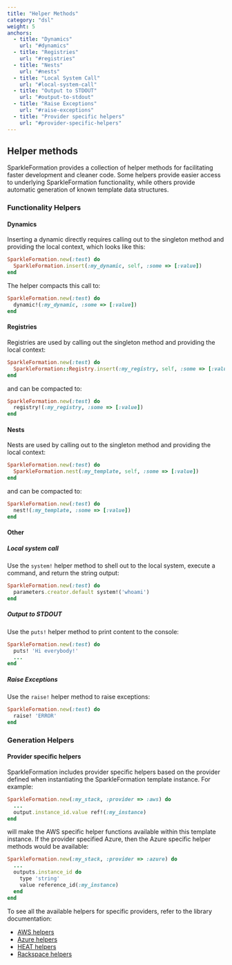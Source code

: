 ```yaml
---
title: "Helper Methods"
category: "dsl"
weight: 5
anchors:
  - title: "Dynamics"
    url: "#dynamics"
  - title: "Registries"
    url: "#registries"
  - title: "Nests"
    url: "#nests"
  - title: "Local System Call"
    url: "#local-system-call"
  - title: "Output to STDOUT"
    url: "#output-to-stdout"
  - title: "Raise Exceptions"
    url: "#raise-exceptions"
  - title: "Provider specific helpers"
    url: "#provider-specific-helpers"
---
```


## Helper methods

SparkleFormation provides a collection of helper methods
for facilitating faster development and cleaner code. Some
helpers provide easier access to underlying SparkleFormation
functionality, while others provide automatic generation of
known template data structures.

### Functionality Helpers

#### Dynamics

Inserting a dynamic directly requires calling out to the
singleton method and providing the local context, which
looks like this:

~~~ruby
SparkleFormation.new(:test) do
  SparkleFormation.insert(:my_dynamic, self, :some => [:value])
end
~~~

The helper compacts this call to:

~~~ruby
SparkleFormation.new(:test) do
  dynamic!(:my_dynamic, :some => [:value])
end
~~~

#### Registries

Registries are used by calling out the singleton method and
providing the local context:

~~~ruby
SparkleFormation.new(:test) do
  SparkleFormation::Registry.insert(:my_registry, self, :some => [:value])
end
~~~

and can be compacted to:

~~~ruby
SparkleFormation.new(:test) do
  registry!(:my_registry, :some => [:value])
end
~~~

#### Nests

Nests are used by calling out to the singleton method and
providing the local context:

~~~ruby
SparkleFormation.new(:test) do
  SparkleFormation.nest(:my_template, self, :some => [:value])
end
~~~

and can be compacted to:

~~~ruby
SparkleFormation.new(:test) do
  nest!(:my_template, :some => [:value])
end
~~~

#### Other

##### Local system call

Use the `system!` helper method to shell out to the local system,
execute a command, and return the string output:

~~~ruby
SparkleFormation.new(:test) do
  parameters.creator.default system!('whoami')
end
~~~

##### Output to STDOUT

Use the `puts!` helper method to print content to the console:

~~~ruby
SparkleFormation.new(:test) do
  puts! 'Hi everybody!'
  ...
end
~~~

##### Raise Exceptions

Use the `raise!` helper method to raise exceptions:

~~~ruby
SparkleFormation.new(:test) do
  raise! 'ERROR'
end
~~~

### Generation Helpers

#### Provider specific helpers

SparkleFormation includes provider specific helpers based on the
provider defined when instantiating the SparkleFormation template
instance. For example:

~~~ruby
SparkleFormation.new(:my_stack, :provider => :aws) do
  ...
  output.instance_id.value ref!(:my_instance)
end
~~~

will make the AWS specific helper functions available within this
template instance. If the provider specified Azure, then the Azure
specific helper methods would be available:

~~~ruby
SparkleFormation.new(:my_stack, :provider => :azure) do
  ...
  outputs.instance_id do
    type 'string'
    value reference_id(:my_instance)
  end
end
~~~

To see all the available helpers for specific providers, refer
to the library documentation:

* [AWS helpers](http://sparkleformation.github.io/sparkle_formation/SparkleFormation/SparkleAttribute/Aws.html)
* [Azure helpers](http://sparkleformation.github.io/sparkle_formation/SparkleFormation/SparkleAttribute/Azure.html)
* [HEAT helpers](http://sparkleformation.github.io/sparkle_formation/SparkleFormation/SparkleAttribute/Heat.html)
* [Rackspace helpers](http://sparkleformation.github.io/sparkle_formation/SparkleFormation/SparkleAttribute/Rackspace.html)